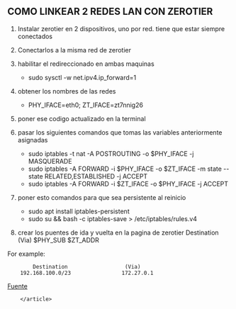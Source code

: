 <!DOCTYPE html>
<html lang="en">
<head>
    <meta charset="UTF-8">
    <meta http-equiv="X-UA-Compatible" content="IE=edge">
    <meta name="viewport" content="width=device-width, initial-scale=1.0">
    <title>Document</title>
</head>
<body>
    <h2>COMO LINKEAR 2 REDES LAN CON ZEROTIER</h2>  
        <article>
            <p>
                
1. Instalar zerotier en 2 dispositivos, uno por red. tiene que estar siempre conectados

2. Conectarlos a la misma red de zerotier

3. habilitar el redireccionado en ambas maquinas
    - sudo sysctl -w net.ipv4.ip_forward=1

4. obtener los nombres de las redes
    - PHY_IFACE=eth0; ZT_IFACE=zt7nnig26

5. poner ese codigo actualizado en la terminal

6. pasar los siguientes comandos que tomas las variables anteriormente asignadas
    - sudo iptables -t nat -A POSTROUTING -o $PHY_IFACE -j MASQUERADE
    - sudo iptables -A FORWARD -i $PHY_IFACE -o $ZT_IFACE -m state --state RELATED,ESTABLISHED -j ACCEPT
    - sudo iptables -A FORWARD -i $ZT_IFACE -o $PHY_IFACE -j ACCEPT

7. poner esto comandos para que sea persistente al reinicio
    - sudo apt install iptables-persistent
    - sudo su && bash -c iptables-save > /etc/iptables/rules.v4
8. crear los puentes de ida y vuelta en la pagina de zerotier
            Destination                 (Via)
            $PHY_SUB                   $ZT_ADDR

For example:

            Destination                  (Via)
        192.168.100.0/23                172.27.0.1



<a href="https://zerotier.atlassian.net/wiki/spaces/SD/pages/224395274/Route+between+ZeroTier+and+Physical+Networks">
Fuente</a>
            </p>

        </article>
</body>
</html>